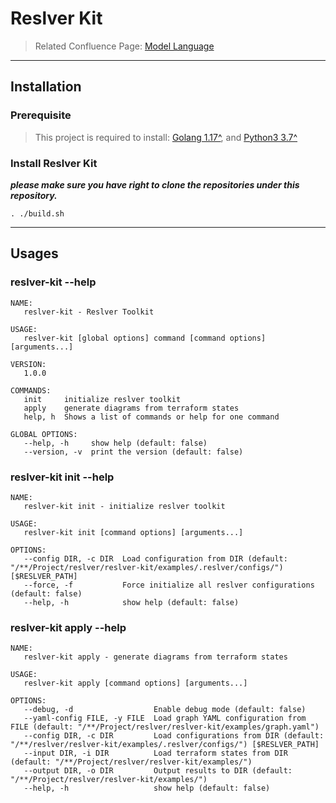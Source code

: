 # Reslver Kit

> Related Confluence Page: [Model Language](https://resolve.atlassian.net/wiki/spaces/P/pages/2165637181)

---

## Installation

### Prerequisite

> This project is required to install: [Golang 1.17^](https://go.dev/), and [Python3 3.7^](https://www.python.org)

### Install Reslver Kit

**_please make sure you have right to clone the repositories under this repository._**

```
. ./build.sh
```

---

## Usages

### reslver-kit --help

```
NAME:
   reslver-kit - Reslver Toolkit

USAGE:
   reslver-kit [global options] command [command options] [arguments...]

VERSION:
   1.0.0

COMMANDS:
   init     initialize reslver toolkit
   apply    generate diagrams from terraform states
   help, h  Shows a list of commands or help for one command

GLOBAL OPTIONS:
   --help, -h     show help (default: false)
   --version, -v  print the version (default: false)
```

### reslver-kit init --help

```
NAME:
   reslver-kit init - initialize reslver toolkit

USAGE:
   reslver-kit init [command options] [arguments...]

OPTIONS:
   --config DIR, -c DIR  Load configuration from DIR (default: "/**/Project/reslver/reslver-kit/examples/.reslver/configs/") [$RESLVER_PATH]
   --force, -f           Force initialize all reslver configurations (default: false)
   --help, -h            show help (default: false)
```

### reslver-kit apply --help

```
NAME:
   reslver-kit apply - generate diagrams from terraform states

USAGE:
   reslver-kit apply [command options] [arguments...]

OPTIONS:
   --debug, -d                  Enable debug mode (default: false)
   --yaml-config FILE, -y FILE  Load graph YAML configuration from FILE (default: "/**/Project/reslver/reslver-kit/examples/graph.yaml")
   --config DIR, -c DIR         Load configurations from DIR (default: "/**/reslver/reslver-kit/examples/.reslver/configs/") [$RESLVER_PATH]
   --input DIR, -i DIR          Load terraform states from DIR (default: "/**/Project/reslver/reslver-kit/examples/")
   --output DIR, -o DIR         Output results to DIR (default: "/**/Project/reslver/reslver-kit/examples/")
   --help, -h                   show help (default: false)
```

